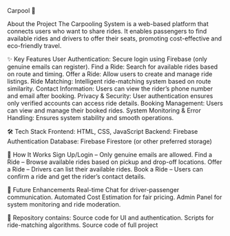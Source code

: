 Carpool 🚗

About the Project
The Carpooling System is a web-based platform that connects users who want to share rides. It enables passengers to find available rides and drivers to offer their seats, promoting cost-effective and eco-friendly travel.

✨ Key Features
User Authentication: Secure login using Firebase (only genuine emails can register).
Find a Ride: Search for available rides based on route and timing.
Offer a Ride: Allow users to create and manage ride listings.
Ride Matching: Intelligent ride-matching system based on route similarity.
Contact Information: Users can view the rider’s phone number and email after booking.
Privacy & Security: User authentication ensures only verified accounts can access ride details.
Booking Management: Users can view and manage their booked rides.
System Monitoring & Error Handling: Ensures system stability and smooth operations.

🛠️ Tech Stack
Frontend: HTML, CSS, JavaScript
Backend: Firebase Authentication
Database: Firebase Firestore (or other preferred storage)

📌 How It Works
Sign Up/Login – Only genuine emails are allowed.
Find a Ride – Browse available rides based on pickup and drop-off locations.
Offer a Ride – Drivers can list their available rides.
Book a Ride – Users can confirm a ride and get the rider’s contact details.

🚀 Future Enhancements
Real-time Chat for driver-passenger communication.
Automated Cost Estimation for fair pricing.
Admin Panel for system monitoring and ride moderation.

📂 Repository contains:
Source code for UI and authentication.
Scripts for ride-matching algorithms.
Source code of full project
